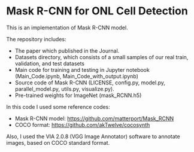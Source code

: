 # Mask R-CNN for ONL Cell Detection

This is an implementation of Mask R-CNN model.

The repository includes:
* The paper which published in the Journal.
* Datasets directory, which consists of a small samples of our real train, validation, and test datasets
* Main code for training and testing in Jupyter notebook (Main_Code.ipynb, Main_Code_with_output.ipynb)
* Source code of Mask R-CNN (LICENSE, config.py, model.py, parallel_model.py, utils.py, visualize.py).
* Pre-trained weights for ImageNet (mask_RCNN.h5)

In this code I used some reference codes:
* Mask R-CNN model: https://github.com/matterport/Mask_RCNN
* COCO format: https://github.com/akTwelve/cocosynth

Also, I used the VIA 2.0.8 (VGG Image Annotator) software to annotate images, based on COCO standard format.
